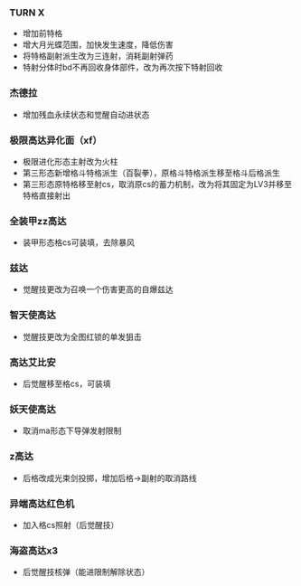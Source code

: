### TURN X
- 增加前特格
- 增大月光蝶范围，加快发生速度，降低伤害
- 将特格副射派生改为三连射，消耗副射弹药
- 特射分体时bd不再回收身体部件，改为再次按下特射回收
### 杰德拉
- 增加残血永续状态和觉醒自动进状态
### 极限高达异化面（xf）
- 极限进化形态主射改为火柱
- 第三形态新增格斗特格派生（百裂拳），原格斗特格派生移至格斗后格派生
- 第三形态原特格移至射cs，取消原cs的蓄力机制，改为将其固定为LV3并移至特格直接射出
### 全装甲zz高达
- 装甲形态格cs可装填，去除暴风
### 兹达
- 觉醒技更改为召唤一个伤害更高的自爆兹达
### 智天使高达
- 觉醒技更改为全图红锁的单发狙击
### 高达艾比安
- 后觉醒移至格cs，可装填
### 妖天使高达
- 取消ma形态下导弹发射限制
### z高达
- 后格改成光束剑投掷，增加后格→副射的取消路线
### 异端高达红色机
- 加入格cs照射（后觉醒技）
### 海盗高达x3
- 后觉醒技核弹（能进限制解除状态）
